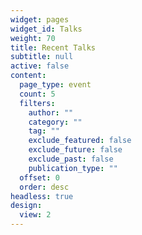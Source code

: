 ```yaml
---
widget: pages
widget_id: Talks
weight: 70
title: Recent Talks
subtitle: null
active: false
content:
  page_type: event
  count: 5
  filters:
    author: ""
    category: ""
    tag: ""
    exclude_featured: false
    exclude_future: false
    exclude_past: false
    publication_type: ""
  offset: 0
  order: desc
headless: true
design:
  view: 2
---
```


